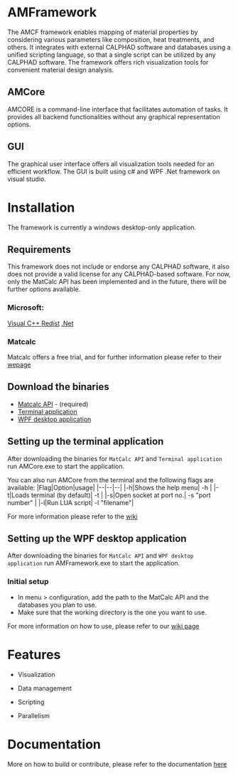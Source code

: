 # AMFramework
The AMCF framework enables mapping of material properties by considering various parameters like composition, heat treatments, and others. It integrates with external CALPHAD software and databases using a unified scripting language, so that a single script can be utilized by any CALPHAD software. The framework offers rich visualization tools for convenient material design analysis.

## AMCore
AMCORE is a command-line interface that facilitates automation of tasks. It provides all backend functionalities without any graphical representation options.

## GUI
The graphical user interface offers all visualization tools needed for an efficient workflow. The GUI is built using c# and WPF .Net framework on visual studio.

# Installation
The framework is currently a windows desktop-only application.

## Requirements
This framework does not include or endorse any CALPHAD software, it also does not provide a valid license for any CALPHAD-based software. For now, only the MatCalc API has been implemented and in the future, there will be further options available.

### Microsoft:
[Visual C++ Redist](https://www.microsoft.com/de-de/download/details.aspx?id=48145)
[.Net](https://dotnet.microsoft.com/en-us/download/dotnet/6.0)

### Matcalc
Matcalc offers a free trial, and for further information please refer to their [wepage](https://www.matcalc.at/) 

## Download the binaries

- [Matcalc API]() - (required)
- [Terminal application]()
- [WPF desktop application]()

## Setting up the terminal application
After downloading the binaries for ```MatCalc API``` and ```Terminal application``` run AMCore.exe to start the application.

You can also run AMCore from the terminal and the following flags are available:
|Flag|Option|usage|
|--|--|--|
|-h|Shows the help menu| -h |
|-t|Loads terminal (by default)| -t |
|-s|Open socket at port no.| -s "port number" |
|-l|Run LUA script| -l "filename"|

For more information please refer to the [wiki](https://github.com/SColibri/AMFramework/wiki)

## Setting up the WPF desktop application
After downloading the binaries for ```MatCalc API``` and ```WPF desktop application``` run AMFramework.exe to start the application.

### Initial setup
- In menu > configuration, add the path to the MatCalc API and the databases you plan to use.
- Make sure that the working directory is the one you want to use.

For more information on how to use, please refer to our [wiki page](https://github.com/SColibri/AMFramework/wiki)

# Features

- Visualization

- Data management

- Scripting

- Parallelism

# Documentation
More on how to build or contribute, please refer to the documentation [here](https://codedocs.xyz/SColibri/AMFramework)


